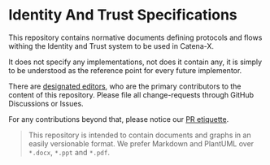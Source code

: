 # Identity And Trust Specifications

This repository contains normative documents defining protocols and flows withing the Identity and Trust system to be
used in Catena-X.

It does not specify any implementations, not does it contain any, it is simply to be understood as the reference point
for every future implementor.

There are [designated editors](./pr_etiquette.md#the-designated-editors-as-of-sept-21-2023), who are the primary
contributors to the content of this repository. Please file all change-requests through GitHub Discussions or Issues.

For any contributions beyond that, please notice our [PR etiquette](pr_etiquette.md).

> This repository is intended to contain documents and graphs in an easily versionable format. We prefer Markdown and
> PlantUML over `*.docx`, `*.ppt` and `*.pdf`.